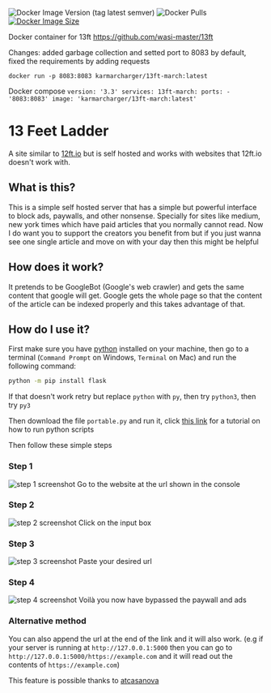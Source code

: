 ![Docker Image Version (tag latest semver)](https://img.shields.io/docker/v/karmarcharger/13ft-march/latest)
![Docker Pulls](https://img.shields.io/docker/pulls/karmarcharger/13ft-march)
[![Docker Image Size](https://badgen.net/docker/size/karmarcharger/13ft-march?icon=docker&label=image%20size)](https://hub.docker.com/r/karmarcharger/13ft-march)

Docker container for 13ft https://github.com/wasi-master/13ft

Changes:
added garbage collection and setted port to 8083 by default, fixed the requirements by adding requests

`docker run -p 8083:8083 karmarcharger/13ft-march:latest`

Docker compose
`
version: '3.3'
services:
    13ft-march:
        ports:
            - '8083:8083'
        image: 'karmarcharger/13ft-march:latest'
`
# 13 Feet Ladder

A site similar to [12ft.io](https://12ft.io) but is self hosted and works with websites that 12ft.io doesn't work with.

## What is this?

This is a simple self hosted server that has a simple but powerful interface to block ads, paywalls, and other nonsense. Specially for sites like medium, new york times which have paid articles that you normally cannot read. Now I do want you to support the creators you benefit from but if you just wanna see one single article and move on with your day then this might be helpful

## How does it work?

It pretends to be GoogleBot (Google's web crawler) and gets the same content that google will get. Google gets the whole page so that the content of the article can be indexed properly and this takes advantage of that.

## How do I use it?

First make sure you have [python](https://python.org) installed on your machine, then go to a terminal (`Command Prompt` on Windows, `Terminal` on Mac) and run the following command:

```sh
python -m pip install flask
```

If that doesn't work retry but replace `python` with `py`, then try `python3`, then try `py3`

Then download the file `portable.py` and run it, click [this link](https://realpython.com/run-python-scripts/) for a tutorial on how to run python scripts

Then follow these simple steps

### Step 1

![step 1 screenshot](screenshots/step-1.png)
Go to the website at the url shown in the console

### Step 2

![step 2 screenshot](screenshots/step-2.png)
Click on the input box

### Step 3

![step 3 screenshot](screenshots/step-3.png)
Paste your desired url

### Step 4

![step 4 screenshot](screenshots/step-4.gif)
Voilà you now have bypassed the paywall and ads

### Alternative method

You can also append the url at the end of the link and it will also work. (e.g if your server is running at `http://127.0.0.1:5000` then you can go to `http://127.0.0.1:5000/https://example.com` and it will read out the contents of `https://example.com`)

This feature is possible thanks to [atcasanova](https://github.com/atcasanova)
